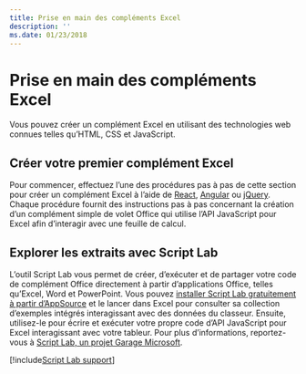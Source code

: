 ```yaml
---
title: Prise en main des compléments Excel
description: ''
ms.date: 01/23/2018
---
```



# <a name="get-started-with-excel-add-ins"></a>Prise en main des compléments Excel

Vous pouvez créer un complément Excel en utilisant des technologies web connues telles qu’HTML, CSS et JavaScript. 

## <a name="create-your-first-excel-add-in"></a>Créer votre premier complément Excel

Pour commencer, effectuez l’une des procédures pas à pas de cette section pour créer un complément Excel à l’aide de [React](excel-add-ins-get-started-react.md), [Angular](excel-add-ins-get-started-angular.md) ou [jQuery](excel-add-ins-get-started-jquery.md). Chaque procédure fournit des instructions pas à pas concernant la création d’un complément simple de volet Office qui utilise l’API JavaScript pour Excel afin d’interagir avec une feuille de calcul. 

## <a name="explore-snippets-with-script-lab"></a>Explorer les extraits avec Script Lab

L’outil Script Lab vous permet de créer, d’exécuter et de partager votre code de complément Office directement à partir d’applications Office, telles qu’Excel, Word et PowerPoint. Vous pouvez [installer Script Lab gratuitement à partir d’AppSource](https://appsource.microsoft.com/en-us/product/office/WA104380862?src=office&corrid=ed93ce54-3f2c-48ab-9df7-d9913f7b190b&omexanonuid=4a0102fb-b31a-4b9f-9bb0-39d4cc6b789d) et le lancer dans Excel pour consulter sa collection d’exemples intégrés interagissant avec des données du classeur. Ensuite, utilisez-le pour écrire et exécuter votre propre code d’API JavaScript pour Excel interagissant avec votre tableur. Pour plus d’informations, reportez-vous à [Script Lab, un projet Garage Microsoft](https://github.com/OfficeDev/script-lab/blob/master/README.md).

[!include[Script Lab support](../includes/alert-script-lab-support.md)]
